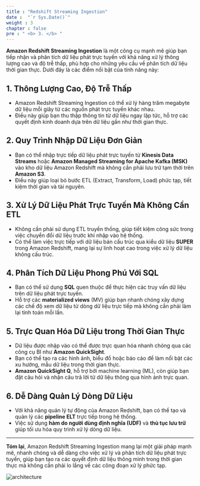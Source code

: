 ```yaml
---
title : "Redshift Streaming Ingestion"
date :  "`r Sys.Date()`" 
weight : 3 
chapter : false
pre : " <b> 3. </b> "
---
```


**Amazon Redshift Streaming Ingestion** là một công cụ mạnh mẽ giúp bạn tiếp nhận và phân tích dữ liệu phát trực tuyến với khả năng xử lý thông lượng cao và độ trễ thấp, phù hợp cho những yêu cầu về phân tích dữ liệu thời gian thực. Dưới đây là các điểm nổi bật của tính năng này:

## 1. Thông Lượng Cao, Độ Trễ Thấp
- Amazon Redshift Streaming Ingestion có thể xử lý hàng trăm megabyte dữ liệu mỗi giây từ các nguồn phát trực tuyến khác nhau.
- Điều này giúp bạn thu thập thông tin từ dữ liệu ngay lập tức, hỗ trợ các quyết định kinh doanh dựa trên dữ liệu gần như thời gian thực.

## 2. Quy Trình Nhập Dữ Liệu Đơn Giản
- Bạn có thể nhập trực tiếp dữ liệu phát trực tuyến từ **Kinesis Data Streams** hoặc **Amazon Managed Streaming for Apache Kafka (MSK)** vào kho dữ liệu Amazon Redshift mà không cần phải lưu trữ tạm thời trên **Amazon S3**.
- Điều này giúp loại bỏ bước ETL (Extract, Transform, Load) phức tạp, tiết kiệm thời gian và tài nguyên.

## 3. Xử Lý Dữ Liệu Phát Trực Tuyến Mà Không Cần ETL
- Không cần phải sử dụng ETL truyền thống, giúp tiết kiệm công sức trong việc chuyển đổi dữ liệu trước khi nhập vào hệ thống.
- Có thể làm việc trực tiếp với dữ liệu bán cấu trúc qua kiểu dữ liệu **SUPER** trong Amazon Redshift, mang lại sự linh hoạt cao trong việc xử lý dữ liệu không cấu trúc.

## 4. Phân Tích Dữ Liệu Phong Phú Với SQL
- Bạn có thể sử dụng **SQL** quen thuộc để thực hiện các truy vấn dữ liệu trên dữ liệu phát trực tuyến.
- Hỗ trợ các **materialized views** (MV) giúp bạn nhanh chóng xây dựng các chế độ xem dữ liệu từ dòng dữ liệu trực tiếp mà không cần phải làm lại tính toán mỗi lần.

## 5. Trực Quan Hóa Dữ Liệu trong Thời Gian Thực
- Dữ liệu được nhập vào có thể được trực quan hóa nhanh chóng qua các công cụ BI như **Amazon QuickSight**.
- Bạn có thể tạo ra các hình ảnh, biểu đồ hoặc báo cáo để làm nổi bật các xu hướng, mẫu dữ liệu trong thời gian thực.
- **Amazon QuickSight Q**, hỗ trợ bởi machine learning (ML), còn giúp bạn đặt câu hỏi và nhận câu trả lời từ dữ liệu thông qua hình ảnh trực quan.

## 6. Dễ Dàng Quản Lý Dòng Dữ Liệu
- Với khả năng quản lý tự động của Amazon Redshift, bạn có thể tạo và quản lý các **pipeline ELT** trực tiếp trong hệ thống.
- Việc sử dụng **hàm do người dùng định nghĩa (UDF)** và **thủ tục lưu trữ** giúp tối ưu hóa quy trình xử lý dòng dữ liệu.

---

**Tóm lại**, Amazon Redshift Streaming Ingestion mang lại một giải pháp mạnh mẽ, nhanh chóng và dễ dàng cho việc xử lý và phân tích dữ liệu phát trực tuyến, giúp bạn tạo ra các quyết định dữ liệu thông minh trong thời gian thực mà không cần phải lo lắng về các công đoạn xử lý phức tạp.

![architecture](/images/3.RedshiftStreamingIngestion/15.png)